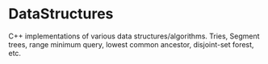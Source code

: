 DataStructures
==============

C++ implementations of various data structures/algorithms. Tries, Segment trees, range minimum query, lowest common ancestor, disjoint-set forest, etc.
